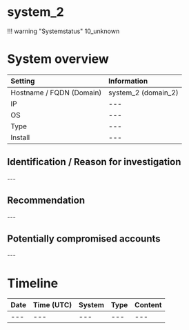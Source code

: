 # system_2

!!! warning "Systemstatus"
    10_unknown
# System overview

| Setting  | Information |
|:---------|:------------|
| Hostname / FQDN (Domain) | system_2 (domain_2) |
| IP | \--- |
| OS | \--- |
| Type | \--- |
| Install | \--- |

## Identification / Reason for investigation

\---

## Recommendation

\---

## Potentially compromised accounts

\---

# Timeline

| Date     | Time (UTC)  | System      | Type        | Content     |
|:---------|:------------|:------------|:------------|:------------|
| \---      | \---         | \---         | \---         | \---         |

